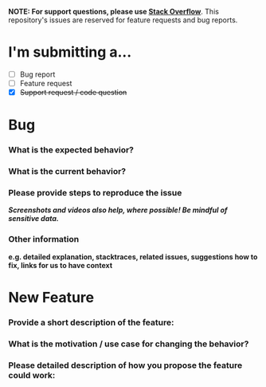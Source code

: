 **NOTE: For support questions, please use [Stack Overflow](https://stackoverflow.com/)**.
This repository's issues are reserved for feature requests and bug reports.

# I'm submitting a...
- [ ] Bug report  
- [ ] Feature request  
- [x] ~~Support request / code question~~

# Bug
### What is the expected behavior?


### What is the current behavior?


### Please provide steps to reproduce the issue
**_Screenshots and videos also help, where possible! Be mindful of sensitive data._**


### Other information
**e.g. detailed explanation, stacktraces, related issues, suggestions how to fix, links for us to have context**


# New Feature
### Provide a short description of the feature:


### What is the motivation / use case for changing the behavior?


### Please detailed description of how you propose the feature could work:
